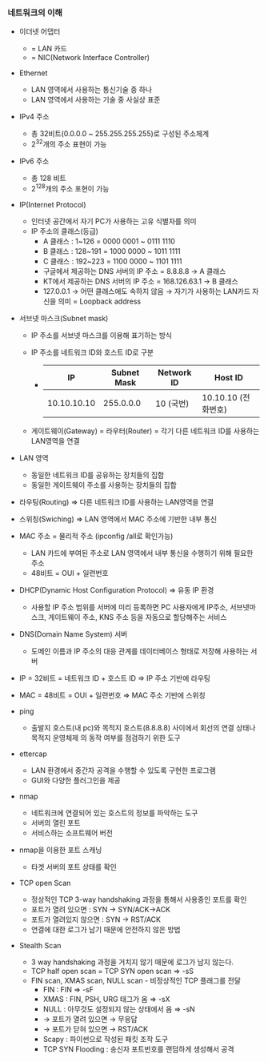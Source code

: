 ### 네트워크의 이해

* 이더넷 어댑터

  * = LAN 카드
  * = NIC(Network Interface Controller)

* Ethernet

  * LAN 영역에서 사용하는 통신기술 중 하나
  * LAN 영역에서 사용하는 기술 중 사실상 표준

* IPv4 주소

  * 총 32비트(0.0.0.0 ~ 255.255.255.255)로 구성된 주소체계
  * 2<sup>32</sup>개의 주소 표현이 가능 

* IPv6 주소

  * 총 128 비트
  * 2<sup>128</sup>개의 주소 포현이 가능

* IP(Internet Protocol)

  * 인터넷 공간에서 자기 PC가 사용하는 고유 식별자를 의미
  * IP 주소의 클래스(등급)
    * A 클래스 : 1~126 = 0000 0001 ~ 0111 1110
    * B 클래스 : 128~191 = 1000 0000 ~ 1011 1111
    * C 클래스 : 192~223 = 1100 0000 ~ 1101 1111
    * 구글에서 제공하는 DNS 서버의 IP 주소 = 8.8.8.8 → A 클래스
    * KT에서 제공하는 DNS 서버의 IP 주소 = 168.126.63.1 → B 클래스
    * 127.0.0.1 → 어떤 클래스에도 속하지 않음 → 자기가 사용하는 LAN카드 자신을 의미 = Loopback address

* 서브넷 마스크(Subnet mask)

  * IP 주소를 서브넷 마스크를 이용해 표기하는 방식

  * IP 주소를 네트워크 ID와 호스트 ID로 구분

    * | IP          | Subnet Mask | Network ID | Host ID             |
      | ----------- | ----------- | ---------- | ------------------- |
      | 10.10.10.10 | 255.0.0.0   | 10 (국번)  | 10.10.10 (전화번호) |

  * 게이트웨이(Gateway) = 라우터(Router) = 각기 다른 네트워크 ID를 사용하는 LAN영역을 연결

* LAN 영역

  * 동일한 네트워크 ID를 공유하는 장치들의 집합
  * 동일한 게이트웨이 주소를 사용하는 장치들의 집합

* 라우팅(Routing)  ⇒ 다른 네트워크 ID를 사용하는 LAN영역을 연결

* 스위칭(Swiching) ⇒ LAN 영역에서 MAC 주소에 기반한 내부 통신

* MAC 주소 = 물리적 주소 (ipconfig /all로 확인가능)

  * LAN 카드에 부여된 주소로 LAN 영역에서 내부 통신을 수행하기 위해 필요한 주소
  * 48비트 = OUI + 일련번호

* DHCP(Dynamic Host Configuration Protocol) ⇒ 유동 IP 환경

  * 사용할 IP 주소 범위를 서버에 미리 등록하면 PC 사용자에게 IP주소, 서브넷마스크, 게이트웨이 주소, KNS 주소 등을 자동으로 할당해주는 서비스

* DNS(Domain Name System) 서버

  * 도메인 이름과 IP 주소의 대응 관계를 데이터베이스 형태로 저장해 사용하는 서버

* IP = 32비트 = 네트워크 ID + 호스트 ID ⇒ IP 주소 기반에 라우팅

* MAC = 48비트 = OUI + 일련번호 ⇒ MAC 주소 기반에 스위칭

* ping

  * 출발지 호스트(내 pc)와 목적지 호스트(8.8.8.8) 사이에서 회선의 연결 상태나 목적지 운영체제 의 동작 여부를 점검하기 위한 도구

* ettercap

  * LAN 환경에서 중간자 공격을 수행할 수 있도록 구현한 프로그램
  * GUI와 다양한 플러그인을 제공

* nmap

  * 네트워크에 연결되어 있는 호스트의 정보를 파악하는 도구
  * 서버의 열린 포트
  * 서비스하는 소프트웨어 버전

* nmap을 이용한 포트 스캐닝

  * 타겟 서버의 포트 상태를 확인

* TCP open Scan

  * 정상적인 TCP 3-way handshaking 과정을 통해서 사용중인 포트를 확인
  * 포트가 열려 있으면         : SYN → SYN/ACK→ACK
  * 포트가 열려있지 않으면 : SYN → RST/ACK
  * 연결에 대한 로그가 남기 때문에 안전하지 않은 방법

* Stealth Scan

  * 3 way handshaking 과정을 거치지 않기 때문에 로그가 남지 않는다.
  * TCP half open scan = TCP SYN open scan ⇒ -sS 
  * FIN scan, XMAS scan, NULL scan - 비정상적인 TCP 플래그를 전달
    * FIN : FIN                                                             ⇒  -sF
    * XMAS : FIN, PSH, URG 태그가 옴                    ⇒ -sX
    * NULL : 아무것도 설정되지 않는 상태에서 옴 ⇒ -sN
    * → 포트가 열려 있으면 → 무응답
    * → 포트가 닫혀 있으면 → RST/ACK
    * Scapy : 파이썬으로 작성된 패킷 조작 도구
    * TCP SYN Flooding : 송신자 포트번호를 랜덤하게 생성해서 공격